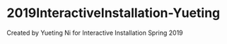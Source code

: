 # 2019InteractiveInstallation-Yueting
Created by Yueting Ni for Interactive Installation Spring 2019
